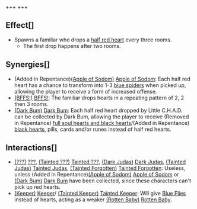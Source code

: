 +++
+++

Effect[]
--------


* Spawns a familiar who drops a [half red heart](/wiki/Hearts "Hearts") every three rooms.
	+ The first drop happens after two rooms.


Synergies[]
-----------


* (Added in Repentance)[(Apple of Sodom)](/wiki/Apple_of_Sodom "Apple of Sodom") [Apple of Sodom](/wiki/Apple_of_Sodom "Apple of Sodom"): Each half red heart has a chance to transform into 1-3 [blue spiders](/wiki/Familiar#Blue_spiders "Familiar") when picked up, allowing the player to receive a form of increased offense.
* [(BFFS!)](/wiki/BFFS! "BFFS!") [BFFS!](/wiki/BFFS! "BFFS!"): The familiar drops hearts in a repeating pattern of 2, 2 then 3 rooms.
* [(Dark Bum)](/wiki/Dark_Bum "Dark Bum") [Dark Bum](/wiki/Dark_Bum "Dark Bum"): Each half red heart dropped by Little C.H.A.D. can be collected by Dark Bum, allowing the player to receive (Removed in Repentance) [full soul hearts and black hearts](/wiki/Hearts "Hearts")/(Added in Repentance) [black hearts](/wiki/Hearts "Hearts"), pills, cards and/or runes instead of half red hearts.


Interactions[]
--------------


* [(???)](/wiki/%3F%3F%3F_(Character) "???") [???](/wiki/%3F%3F%3F_(Character) "??? (Character)"),  [(Tainted ???)](/wiki/Tainted_%3F%3F%3F "Tainted ???") [Tainted ???](/wiki/Tainted_%3F%3F%3F "Tainted ???"),  [(Dark Judas)](/wiki/Dark_Judas "Dark Judas") [Dark Judas](/wiki/Dark_Judas "Dark Judas"),  [(Tainted Judas)](/wiki/Tainted_Judas "Tainted Judas") [Tainted Judas](/wiki/Tainted_Judas "Tainted Judas"),  [(Tainted Forgotten)](/wiki/Tainted_Forgotten "Tainted Forgotten") [Tainted Forgotten](/wiki/Tainted_Forgotten "Tainted Forgotten"): Useless, unless (Added in Repentance)[(Apple of Sodom)](/wiki/Apple_of_Sodom "Apple of Sodom") [Apple of Sodom](/wiki/Apple_of_Sodom "Apple of Sodom") or [(Dark Bum)](/wiki/Dark_Bum "Dark Bum") [Dark Bum](/wiki/Dark_Bum "Dark Bum") have been collected, since these characters can't pick up red hearts.
* [(Keeper)](/wiki/Keeper "Keeper") [Keeper](/wiki/Keeper "Keeper")/ [(Tainted Keeper)](/wiki/Tainted_Keeper "Tainted Keeper") [Tainted Keeper](/wiki/Tainted_Keeper "Tainted Keeper"): Will give [Blue Flies](/wiki/Familiar#Blue_Flies "Familiar") instead of hearts, acting as a weaker [(Rotten Baby)](/wiki/Rotten_Baby "Rotten Baby") [Rotten Baby](/wiki/Rotten_Baby "Rotten Baby").


